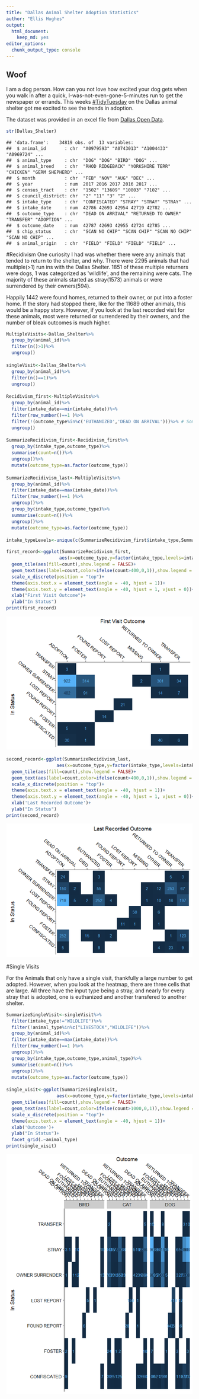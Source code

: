 ```yaml
---
title: "Dallas Animal Shelter Adoption Statistics"
author: "Ellis Hughes"
output: 
  html_document:
    keep_md: yes
editor_options: 
  chunk_output_type: console
---
```




## Woof
I am a dog person. How can you not love how excited your dog gets when you walk in after a quick, I-was-not-even-gone-5-minutes run to get the newspaper or errands. This weeks [#TidyTuesday](https://github.com/rfordatascience/tidytuesday) on the Dallas animal shelter got me excited to see the trends in adoption. 

The dataset was provided in an excel file from [Dallas Open Data](https://www.dallasopendata.com/City-Services/FY-2017-Dallas-Animal-Shelter-Data/sjyj-ydcj).




```r
str(Dallas_Shelter)
```

```
## 'data.frame':	34819 obs. of  13 variables:
##  $ animal_id       : chr  "A0979593" "A0743013" "A1004433" "A0969724" ...
##  $ animal_type     : chr  "DOG" "DOG" "BIRD" "DOG" ...
##  $ animal_breed    : chr  "RHOD RIDGEBACK" "YORKSHIRE TERR" "CHICKEN" "GERM SHEPHERD" ...
##  $ month           : chr  "FEB" "NOV" "AUG" "DEC" ...
##  $ year            : num  2017 2016 2017 2016 2017 ...
##  $ census_tract    : chr  "1502" "13609" "10803" "7102" ...
##  $ council_district: chr  "2" "11" "3" "2" ...
##  $ intake_type     : chr  "CONFISCATED" "STRAY" "STRAY" "STRAY" ...
##  $ intake_date     : num  42786 42693 42954 42719 42782 ...
##  $ outcome_type    : chr  "DEAD ON ARRIVAL" "RETURNED TO OWNER" "TRANSFER" "ADOPTION" ...
##  $ outcome_date    : num  42787 42693 42955 42724 42785 ...
##  $ chip_status     : chr  "SCAN NO CHIP" "SCAN CHIP" "SCAN NO CHIP" "SCAN NO CHIP" ...
##  $ animal_origin   : chr  "FIELD" "FIELD" "FIELD" "FIELD" ...
```

#Recidivism
One curiosity I had was whether there were any animals that tended to return to the shelter, and why. There were 2295 animals that had multiple(>1) run ins with the Dallas Shelter. 1851 of these multiple returners were dogs, 1 was categorized as 'wildlife', and the remaining were cats. The majority of these animals started as stray(1573) animals or were surrendered by their owners(594).

Happily 1442 were found homes, returned to their owner, or put into a foster home. If the story had stopped there, like for the 11689 other animals, this would be a happy story. However, if you look at the last recorded visit for these animals, most were returned or surrendered by their owners, and the number of bleak outcomes is much higher. 



```r
MultipleVisits<-Dallas_Shelter%>%
  group_by(animal_id)%>%
  filter(n()>1)%>%
  ungroup()

singleVisit<-Dallas_Shelter%>%
  group_by(animal_id)%>%
  filter(n()==1)%>%
  ungroup()

Recidivism_first<-MultipleVisits%>%
  group_by(animal_id)%>%
  filter(intake_date==min(intake_date))%>%
  filter(row_number()==1 )%>%
  filter(!(outcome_type%in%c('EUTHANIZED','DEAD ON ARRIVAL')))%>% # Some issues with multiple rows for the same animal
  ungroup()

SummarizeRecidivism_first<-Recidivism_first%>%
  group_by(intake_type,outcome_type)%>%
  summarise(count=n())%>%
  ungroup()%>%
  mutate(outcome_type=as.factor(outcome_type))

SummarizeRecidivism_last<-MultipleVisits%>%
  group_by(animal_id)%>%
  filter(intake_date==max(intake_date))%>%
  filter(row_number()==1 )%>%
  ungroup()%>%
  group_by(intake_type,outcome_type)%>%
  summarise(count=n())%>%
  ungroup()%>%
  mutate(outcome_type=as.factor(outcome_type))

intake_typeLevels<-unique(c(SummarizeRecidivism_first$intake_type,SummarizeRecidivism_last$intake_type))
```


```r
first_record<-ggplot(SummarizeRecidivism_first,
                    aes(x=outcome_type,y=factor(intake_type,levels=intake_typeLevels)))+
  geom_tile(aes(fill=count),show.legend = FALSE)+
  geom_text(aes(label=count,color=ifelse(count>400,0,1)),show.legend = FALSE)+
  scale_x_discrete(position = "top")+
  theme(axis.text.x = element_text(angle = -40, hjust = 1))+
  theme(axis.text.y = element_text(angle = -40, hjust = 1, vjust = 0))+
  xlab("First Visit Outcome")+
  ylab("In Status")
print(first_record)
```

![](Dallas_Animal_Shelter_files/figure-html/plot_recidivism-1.png)<!-- -->

```r
second_record<-ggplot(SummarizeRecidivism_last,
                   aes(x=outcome_type,y=factor(intake_type,levels=intake_typeLevels)))+
  geom_tile(aes(fill=count),show.legend = FALSE)+
  geom_text(aes(label=count,color=ifelse(count>400,0,1)),show.legend = FALSE)+
  scale_x_discrete(position = "top")+
  theme(axis.text.x = element_text(angle = -40, hjust = 1))+
  theme(axis.text.y = element_text(angle = -40, hjust = 1, vjust = 0))+
  xlab('Last Recorded Outcome')+
  ylab("In Status")
print(second_record)
```

![](Dallas_Animal_Shelter_files/figure-html/plot_recidivism-2.png)<!-- -->

#Single Visits

For the Animals that only have a single visit, thankfully a large number to get adopted. However, when you look at the heatmap, there are three cells that are large. All three have the input type being a stray, and nearly for every stray that is adopted, one is euthanized and another transfered to another shelter.


```r
SummarizeSingleVisit<-singleVisit%>%
  filter(intake_type!="WILDLIFE")%>%
  filter(!animal_type%in%c("LIVESTOCK","WILDLIFE"))%>%
  group_by(animal_id)%>%
  filter(intake_date==max(intake_date))%>%
  filter(row_number()==1 )%>%
  ungroup()%>%
  group_by(intake_type,outcome_type,animal_type)%>%
  summarise(count=n())%>%
  ungroup()%>%
  mutate(outcome_type=as.factor(outcome_type))

single_visit<-ggplot(SummarizeSingleVisit,
                   aes(x=outcome_type,y=factor(intake_type,levels=intake_typeLevels)))+
  geom_tile(aes(fill=count),show.legend = FALSE)+
  geom_text(aes(label=count,color=ifelse(count>1000,0,1)),show.legend = FALSE)+
  scale_x_discrete(position = "top")+
  theme(axis.text.x = element_text(angle = -40, hjust = 1))+
  xlab('Outcome')+
  ylab("In Status")+
  facet_grid(.~animal_type)
print(single_visit)
```

![](Dallas_Animal_Shelter_files/figure-html/plot_onevisit-1.png)<!-- -->








